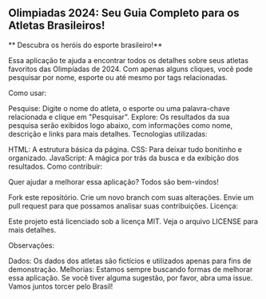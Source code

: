 ## Olimpiadas 2024: Seu Guia Completo para os Atletas Brasileiros!

** Descubra os heróis do esporte brasileiro!**

Essa aplicação te ajuda a encontrar todos os detalhes sobre seus atletas favoritos das Olimpíadas de 2024. Com apenas alguns cliques, você pode pesquisar por nome, esporte ou até mesmo por tags relacionadas.

Como usar:

Pesquise: Digite o nome do atleta, o esporte ou uma palavra-chave relacionada e clique em "Pesquisar".
Explore: Os resultados da sua pesquisa serão exibidos logo abaixo, com informações como nome, descrição e links para mais detalhes.
Tecnologias utilizadas:

HTML: A estrutura básica da página.
CSS: Para deixar tudo bonitinho e organizado.
JavaScript: A mágica por trás da busca e da exibição dos resultados.
Como contribuir:

Quer ajudar a melhorar essa aplicação? Todos são bem-vindos!

Fork este repositório.
Crie um novo branch com suas alterações.
Envie um pull request para que possamos analisar suas contribuições.
Licença:

Este projeto está licenciado sob a licença MIT. Veja o arquivo LICENSE para mais detalhes.

Observações:

Dados: Os dados dos atletas são fictícios e utilizados apenas para fins de demonstração.
Melhorias: Estamos sempre buscando formas de melhorar essa aplicação. Se você tiver alguma sugestão, por favor, abra uma issue.
Vamos juntos torcer pelo Brasil! 

